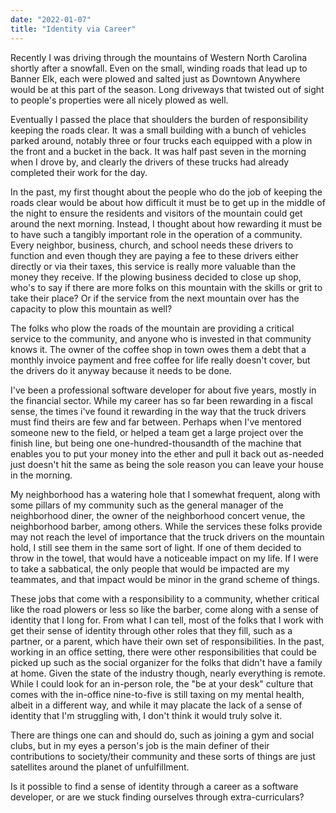 ```yaml
---
date: "2022-01-07"
title: "Identity via Career"
---
```


Recently I was driving through the mountains of Western North Carolina shortly after a snowfall. Even on the small, winding roads that lead up to Banner Elk, each were plowed and salted just as Downtown Anywhere would be at this part of the season. Long driveways that twisted out of sight to people's properties were all nicely plowed as well.

Eventually I passed the place that shoulders the burden of responsibility keeping the roads clear. It was a small building with a bunch of vehicles parked around, notably three or four trucks each equipped with a plow in the front and a bucket in the back. It was half past seven in the morning when I drove by, and clearly the drivers of these trucks had already completed their work for the day.

In the past, my first thought about the people who do the job of keeping the roads clear would be about how difficult it must be to get up in the middle of the night to ensure the residents and visitors of the mountain could get around the next morning. Instead, I thought about how rewarding it must be to have such a tangibly important role in the operation of a community. Every neighbor, business, church, and school needs these drivers to function and even though they are paying a fee to these drivers either directly or via their taxes, this service is really more valuable than the money they receive. If the plowing business decided to close up shop, who's to say if there are more folks on this mountain with the skills or grit to take their place? Or if the service from the next mountain over has the capacity to plow this mountain as well? 

The folks who plow the roads of the mountain are providing a critical service to the community, and anyone who is invested in that community knows it. The owner of the coffee shop in town owes them a debt that a monthly invoice payment and free coffee for life really doesn't cover, but the drivers do it anyway because it needs to be done.

I've been a professional software developer for about five years, mostly in the financial sector. While my career has so far been rewarding in a fiscal sense, the times i've found it rewarding in the way that the truck drivers must find theirs are few and far between. Perhaps when I've mentored someone new to the field, or helped a team get a large project over the finish line, but being one one-hundred-thousandth of the machine that enables you to put your money into the ether and pull it back out as-needed just doesn't hit the same as being the sole reason you can leave your house in the morning. 

My neighborhood has a watering hole that I somewhat frequent, along with some pillars of my community such as the general manager of the neighborhood diner, the owner of the neighborhood concert venue, the neighborhood barber, among others. While the services these folks provide may not reach the level of importance that the truck drivers on the mountain hold, I still see them in the same sort of light. If one of them decided to throw in the towel, that would have a noticeable  impact on my life. If I were to take a sabbatical, the only people that would be impacted are my teammates, and that impact would be minor in the grand scheme of things. 

These jobs that come with a responsibility to a community, whether critical like the road plowers or less so like the barber, come along with a sense of identity that I long for. From what I can tell, most of the folks that I work with get their sense of identity through other roles that they fill, such as a partner, or a parent, which have their own set of responsibilities. In the past, working in an office setting, there were other responsibilities that could be picked up such as the social organizer for the folks that didn't have a family at home. Given the state of the industry though, nearly everything is remote. While I could look for an in-person role, the "be at your desk" culture that comes with the in-office nine-to-five is still taxing on my mental health, albeit in a different way, and while it may placate the lack of a sense of identity that I'm struggling with, I don't think it would truly solve it. 

There are things one can and should do, such as joining a gym and social clubs, but in my eyes a person's job is the main definer of their contributions to society/their community and these sorts of things are just satellites around the planet of unfulfillment. 

Is it possible to find a sense of identity through a career as a software developer, or are we stuck finding ourselves through extra-curriculars? 